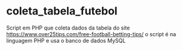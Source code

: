 # coleta_tabela_futebol
Script em PHP que coleta dados da tabela do site https://www.over25tips.com/free-football-betting-tips/
o script é na linguagem PHP e usa o banco de dados MySQL
